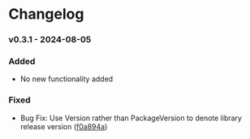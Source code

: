 ﻿# Changelog

### v0.3.1 - 2024-08-05
### Added
- No new functionality added

### Fixed
- Bug Fix: Use Version rather than PackageVersion to denote library release version ([f0a894a](https://github.com/audaciaconsulting/Audacia.Log/pull/2/commits/f0a894a6f46a2a8af46b2eae4868aefab1aea901))
